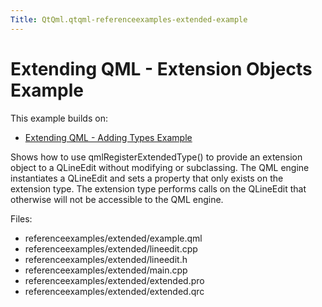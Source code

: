 ```yaml
---
Title: QtQml.qtqml-referenceexamples-extended-example
---
```

        
Extending QML - Extension Objects Example
=========================================

<span class="subtitle"></span>
<span id="details"></span>
This example builds on:

-   [Extending QML - Adding Types Example](https://developer.ubuntu.comapps/qml/sdk-15.04.6/QtQml.referenceexamples-adding/)

Shows how to use qmlRegisterExtendedType() to provide an extension object to a QLineEdit without modifying or subclassing. The QML engine instantiates a QLineEdit and sets a property that only exists on the extension type. The extension type performs calls on the QLineEdit that otherwise will not be accessible to the QML engine.

Files:

-   referenceexamples/extended/example.qml
-   referenceexamples/extended/lineedit.cpp
-   referenceexamples/extended/lineedit.h
-   referenceexamples/extended/main.cpp
-   referenceexamples/extended/extended.pro
-   referenceexamples/extended/extended.qrc

